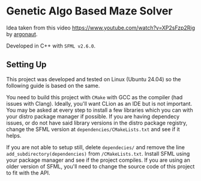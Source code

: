 # Genetic Algo Based Maze Solver

Idea taken from this video https://www.youtube.com/watch?v=XP2sFzp2Rig by [argonaut](https://www.youtube.com/@argonautcode).

Developed in C++ with `SFML v2.6.0`.

## Setting Up
This project was developed and tested on Linux (Ubuntu 24.04) so the following guide is based on the same.

You need to build this project with `CMake` with GCC as the compiler (had issues with Clang).
Ideally, you'll want CLion as an IDE but is not important.
You may be asked at every step to install a few libraries which you can with your distro package manager if possible.
If you are having dependecy issues, or do not have said library versions in the distro package registry, change the SFML version at `dependencies/CMakeLists.txt` and see if it helps.

If you are not able to setup still, delete `dependecies/` and remove the line `add_subdirectory(dependencies)` from `/CMakeLists.txt`. Install SFML using your package manager and see if the project compiles.
If you are using an older version of SFML, you'll need to change the source code of this project to fit with the API.
